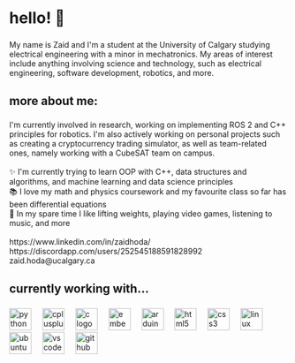 <h1 align="left">hello! 👋</h1>

###

<p align="left">My name is Zaid and I'm a student at the University of Calgary studying electrical engineering with a minor in mechatronics. My areas of interest include anything involving science and technology, such as electrical engineering, software development, robotics, and more.</p>

###

<h2 align="left">more about me:</h2>

###

<p align="left">I'm currently involved in research, working on implementing ROS 2 and C++ principles for robotics. I'm also actively working on personal projects such as creating a cryptocurrency trading simulator, as well as team-related ones, namely working with a CubeSAT team on campus.<br><br>✨ I'm currently trying to learn OOP with C++, data structures and algorithms, and machine learning and data science principles<br>📚 I love my math and physics coursework and my favourite class so far has been differential equations<br>🎲  In my spare time I like lifting weights, playing video games, listening to music, and more<br><br>https://www.linkedin.com/in/zaidhoda/<br>https://discordapp.com/users/252545188591828992<br>zaid.hoda@ucalgary.ca</p>

###

<h2 align="left">currently working with...</h2>

###

<div align="left">
  <img src="https://cdn.jsdelivr.net/gh/devicons/devicon/icons/python/python-original.svg" height="40" alt="python logo"  />
  <img width="12" />
  <img src="https://cdn.jsdelivr.net/gh/devicons/devicon/icons/cplusplus/cplusplus-original.svg" height="40" alt="cplusplus logo"  />
  <img width="12" />
  <img src="https://cdn.jsdelivr.net/gh/devicons/devicon/icons/c/c-original.svg" height="40" alt="c logo"  />
  <img width="12" />
  <img src="https://cdn.jsdelivr.net/gh/devicons/devicon/icons/embeddedc/embeddedc-original.svg" height="40" alt="embeddedc logo"  />
  <img width="12" />
  <img src="https://cdn.jsdelivr.net/gh/devicons/devicon/icons/arduino/arduino-original.svg" height="40" alt="arduino logo"  />
  <img width="12" />
  <img src="https://cdn.jsdelivr.net/gh/devicons/devicon/icons/html5/html5-original.svg" height="40" alt="html5 logo"  />
  <img width="12" />
  <img src="https://cdn.jsdelivr.net/gh/devicons/devicon/icons/css3/css3-original.svg" height="40" alt="css3 logo"  />
  <img width="12" />
  <img src="https://cdn.jsdelivr.net/gh/devicons/devicon/icons/linux/linux-original.svg" height="40" alt="linux logo"  />
  <img width="12" />
  <img src="https://cdn.jsdelivr.net/gh/devicons/devicon/icons/ubuntu/ubuntu-plain.svg" height="40" alt="ubuntu logo"  />
  <img width="12" />
  <img src="https://cdn.jsdelivr.net/gh/devicons/devicon/icons/vscode/vscode-original.svg" height="40" alt="vscode logo"  />
  <img width="12" />
  <img src="https://cdn.jsdelivr.net/gh/devicons/devicon/icons/github/github-original.svg" height="40" alt="github logo"  />
</div>

###

<h2 align="left"></h2>

###
